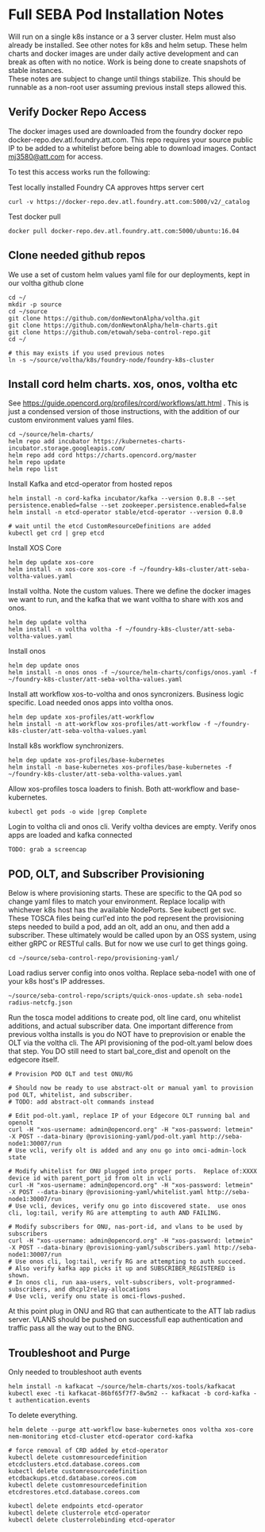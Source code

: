# Full SEBA Pod Installation Notes

Will run on a single k8s instance or a 3 server cluster.  Helm must also already be installed.  See other notes for k8s and helm setup. 
These helm charts and docker images are under daily active development and can break as often with no notice.  Work is being done to create snapshots of stable instances.  
These notes are subject to change until things stabilize.  This should be runnable as a non-root user assuming previous install steps allowed this.


## Verify Docker Repo Access

The docker images used are downloaded from the foundry docker repo docker-repo.dev.atl.foundry.att.com.   This repo requires your source public IP to be added to a whitelist before being able to download images.   Contact mj3580@att.com for access.


To test this access works run the following:

Test locally installed Foundry CA approves https server cert
```
curl -v https://docker-repo.dev.atl.foundry.att.com:5000/v2/_catalog
```

Test docker pull
```
docker pull docker-repo.dev.atl.foundry.att.com:5000/ubuntu:16.04
```


## Clone needed github repos

We use a set of custom helm values yaml file for our deployments, kept in our voltha github clone
```
cd ~/
mkdir -p source
cd ~/source
git clone https://github.com/donNewtonAlpha/voltha.git
git clone https://github.com/donNewtonAlpha/helm-charts.git
git clone https://github.com/etowah/seba-control-repo.git
cd ~/

# this may exists if you used previous notes
ln -s ~/source/voltha/k8s/foundry-node/foundry-k8s-cluster
```


## Install cord helm charts. xos, onos, voltha etc

See https://guide.opencord.org/profiles/rcord/workflows/att.html .
This is just a condensed version of those instructions, with the addition of our custom environment values yaml files.
```
cd ~/source/helm-charts/
helm repo add incubator https://kubernetes-charts-incubator.storage.googleapis.com/
helm repo add cord https://charts.opencord.org/master
helm repo update
helm repo list
```


Install Kafka and etcd-operator from hosted repos
```
helm install -n cord-kafka incubator/kafka --version 0.8.8 --set persistence.enabled=false --set zookeeper.persistence.enabled=false
helm install -n etcd-operator stable/etcd-operator --version 0.8.0 

# wait until the etcd CustomResourceDefinitions are added
kubectl get crd | grep etcd
```


Install XOS Core
```
helm dep update xos-core
helm install -n xos-core xos-core -f ~/foundry-k8s-cluster/att-seba-voltha-values.yaml
```


Install voltha.  Note the custom values.  There we define the docker images we want to run, and the kafka that we want voltha to share with xos and onos.
```
helm dep update voltha
helm install -n voltha voltha -f ~/foundry-k8s-cluster/att-seba-voltha-values.yaml
```


Install onos
```
helm dep update onos
helm install -n onos onos -f ~/source/helm-charts/configs/onos.yaml -f ~/foundry-k8s-cluster/att-seba-voltha-values.yaml
```


Install att workflow xos-to-voltha and onos syncronizers.  Business logic specific.  Load needed onos apps into voltha onos.
```
helm dep update xos-profiles/att-workflow
helm install -n att-workflow xos-profiles/att-workflow -f ~/foundry-k8s-cluster/att-seba-voltha-values.yaml
```


Install k8s workflow synchronizers.  
```
helm dep update xos-profiles/base-kubernetes
helm install -n base-kubernetes xos-profiles/base-kubernetes -f ~/foundry-k8s-cluster/att-seba-voltha-values.yaml
```


Allow xos-profiles tosca loaders to finish.  Both att-workflow and base-kubernetes.  
```
kubectl get pods -o wide |grep Complete
```


Login to voltha cli and onos cli.  Verify voltha devices are empty.  Verify onos apps are loaded and kafka connected
```
TODO: grab a screencap
```



## POD, OLT, and Subscriber Provisioning

Below is where provisioning starts.  These are specific to the QA pod so change yaml files to match your environment.  Replace localip with whichever k8s host has the available NodePorts.   See kubectl get svc.  These TOSCA files being curl'ed into the pod represent the provisioning steps needed to build a pod, add an olt, add an onu, and then add a subscriber.   These ultimately would be called upon by an OSS system, using either gRPC or RESTful calls.  But for now we use curl to get things going. 
```
cd ~/source/seba-control-repo/provisioning-yaml/
```

Load radius server config into onos voltha.  Replace seba-node1 with one of your k8s host's IP addresses.
```
~/source/seba-control-repo/scripts/quick-onos-update.sh seba-node1 radius-netcfg.json
```

Run the tosca model additions to create pod, olt line card, onu whitelist additions, and actual subscriber data.  One important difference from previous voltha installs is you do NOT have to preprovision or enable the OLT via the voltha cli.   The API provisioning of the pod-olt.yaml below does that step.  You DO still need to start bal_core_dist and openolt on the edgecore itself.
```
# Provision POD OLT and test ONU/RG

# Should now be ready to use abstract-olt or manual yaml to provision pod OLT, whitelist, and subscriber.
# TODO: add abstract-olt commands instead

# Edit pod-olt.yaml, replace IP of your Edgecore OLT running bal and openolt
curl -H "xos-username: admin@opencord.org" -H "xos-password: letmein" -X POST --data-binary @provisioning-yaml/pod-olt.yaml http://seba-node1:30007/run
# Use vcli, verify olt is added and any onu go into omci-admin-lock state

# Modify whitelist for ONU plugged into proper ports.  Replace of:XXXX device id with parent_port_id from olt in vcli
curl -H "xos-username: admin@opencord.org" -H "xos-password: letmein" -X POST --data-binary @provisioning-yaml/whitelist.yaml http://seba-node1:30007/run
# Use vcli, devices, verify onu go into discovered state.  use onos cli, log:tail, verify RG are attempting to auth AND FAILING.

# Modify subscribers for ONU, nas-port-id, and vlans to be used by subscribers
curl -H "xos-username: admin@opencord.org" -H "xos-password: letmein" -X POST --data-binary @provisioning-yaml/subscribers.yaml http://seba-node1:30007/run
# Use onos cli, log:tail, verify RG are attempting to auth succeed.
# Also verify kafka app picks it up and SUBSCRIBER_REGISTERED is shown.  
# In onos cli, run aaa-users, volt-subscribers, volt-programmed-subscribers, and dhcpl2relay-allocations
# Use vcli, verify onu state is omci-flows-pushed.
```

At this point plug in ONU and RG that can authenticate to the ATT lab radius server.  VLANS should be pushed on successfull eap authentication and traffic pass all the way out to the BNG.



## Troubleshoot and Purge

Only needed to troubleshoot auth events
```
helm install -n kafkacat ~/source/helm-charts/xos-tools/kafkacat
kubectl exec -ti kafkacat-86bf65f7f7-8w5m2 -- kafkacat -b cord-kafka -t authentication.events
```

To delete everything.  
```
helm delete --purge att-workflow base-kubernetes onos voltha xos-core nem-monitoring etcd-cluster etcd-operator cord-kafka

# force removal of CRD added by etcd-operator
kubectl delete customresourcedefinition etcdclusters.etcd.database.coreos.com
kubectl delete customresourcedefinition etcdbackups.etcd.database.coreos.com
kubectl delete customresourcedefinition etcdrestores.etcd.database.coreos.com

kubectl delete endpoints etcd-operator
kubectl delete clusterrole etcd-operator
kubectl delete clusterrolebinding etcd-operator
```

